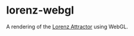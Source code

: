 lorenz-webgl
============

A rendering of the [Lorenz Attractor](http://en.wikipedia.org/wiki/Lorenz_system) using WebGL.
